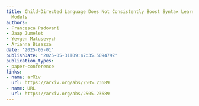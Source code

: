 ```yaml
---
title: Child-Directed Language Does Not Consistently Boost Syntax Learning in Language
  Models
authors:
- Francesca Padovani
- Jaap Jumelet
- Yevgen Matusevych
- Arianna Bisazza
date: '2025-05-01'
publishDate: '2025-05-31T09:47:35.509479Z'
publication_types:
- paper-conference
links:
- name: arXiv
  url: https://arxiv.org/abs/2505.23689
- name: URL
  url: https://arxiv.org/abs/2505.23689
---
```

